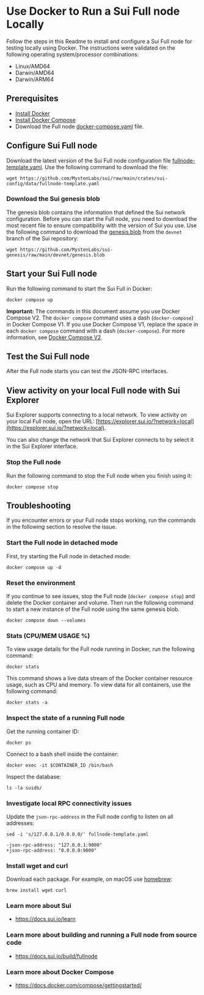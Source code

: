 # Use Docker to Run a Sui Full node Locally

Follow the steps in this Readme to install and configure a Sui Full node for testing locally using Docker. The instructions were validated on the following operating system/processor combinations:

 * Linux/AMD64
 * Darwin/AMD64
 * Darwin/ARM64

## Prerequisites

 * [Install Docker](https://docs.docker.com/get-docker/) 
 * [Install Docker Compose](https://docs.docker.com/compose/install/)
 * Download the Full node [docker-compose.yaml](https://github.com/MystenLabs/sui/blob/main/docker/fullnode/docker-compose.yaml) file.


## Configure Sui Full node

Download the latest version of the Sui Full node configuration file [fullnode-template.yaml](https://github.com/MystenLabs/sui/raw/main/crates/sui-config/data/fullnode-template.yaml). Use the following command to download the file:

```shell
wget https://github.com/MystenLabs/sui/raw/main/crates/sui-config/data/fullnode-template.yaml
```

### Download the Sui genesis blob

The genesis blob contains the information that defined the Sui network configuration. Before you can start the Full node, you need to download the most recent file to ensure compatibility with the version of Sui you use. Use the following command to download the [genesis.blob](https://github.com/MystenLabs/sui-genesis/raw/main/devnet/genesis.blob) from the `devnet` branch of the Sui repository:

```wget https://github.com/MystenLabs/sui-genesis/raw/main/devnet/genesis.blob```

## Start your Sui Full node

Run the following command to start the Sui Full in Docker:

```shell
docker compose up
```

**Important:** The commands in this document assume you use Docker Compose V2. The `docker compose` command uses a dash (`docker-compose`) in Docker Compose V1. If you use Docker Compose V1, replace the space in each `docker compose` command with a dash (`docker-compose`). For more information, see [Docker Compose V2](https://docs.docker.com/compose/#compose-v2-and-the-new-docker-compose-command).

## Test the Sui Full node

After the Full node starts you can test the JSON-RPC interfaces.

## View activity on your local Full node with Sui Explorer

Sui Explorer supports connecting to a local network. To view activity on your local Full node, open the URL: [https://explorer.sui.io/?network=local](https://explorer.sui.io/?network=local).

You can also change the network that Sui Explorer connects to by select it in the Sui Explorer interface. 

### Stop the Full node

Run the following command to stop the Full node when you finish using it:
```shell
docker compose stop
```

## Troubleshooting

If you encounter errors or your Full node stops working, run the commands in the following section to resolve the issue.

### Start the Full node in detached mode

First, try starting the Full node in detached mode:

```shell
docker compose up -d
```

### Reset the environment

If you continue to see issues, stop the Full node (`docker compose stop`) and delete the Docker container and volume. Then run the following command to start a new instance of the Full node using the same genesis blob. 

```shell
docker compose down --volumes
```

### Stats (CPU/MEM USAGE %)

To view usage details for the Full node running in Docker, run the following command:
```shell
docker stats
```

This command shows a live data stream of the Docker container resource usage, such as CPU and memory. To view data for all containers, use the following command:
```shell
docker stats -a
```

### Inspect the state of a running Full node

Get the running container ID:

```shell
docker ps
```

Connect to a bash shell inside the container:

```shell
docker exec -it $CONTAINER_ID /bin/bash
```

Inspect the database:

```shell
ls -la suidb/
```

### Investigate local RPC connectivity issues

Update the `json-rpc-address` in the Full node config to listen on all addresses:

```shell
sed -i 's/127.0.0.1/0.0.0.0/' fullnode-template.yaml
```

```shell
-json-rpc-address: "127.0.0.1:9000"
+json-rpc-address: "0.0.0.0:9000"
```

### Install wget and curl

Download each package. For example, on macOS use [homebrew](https://brew.sh/):

```brew install wget curl```

### Learn more about Sui
 * https://docs.sui.io/learn

### Learn more about building and running a Full node from source code
 * https://docs.sui.io/build/fullnode

### Learn more about Docker Compose
 * https://docs.docker.com/compose/gettingstarted/
